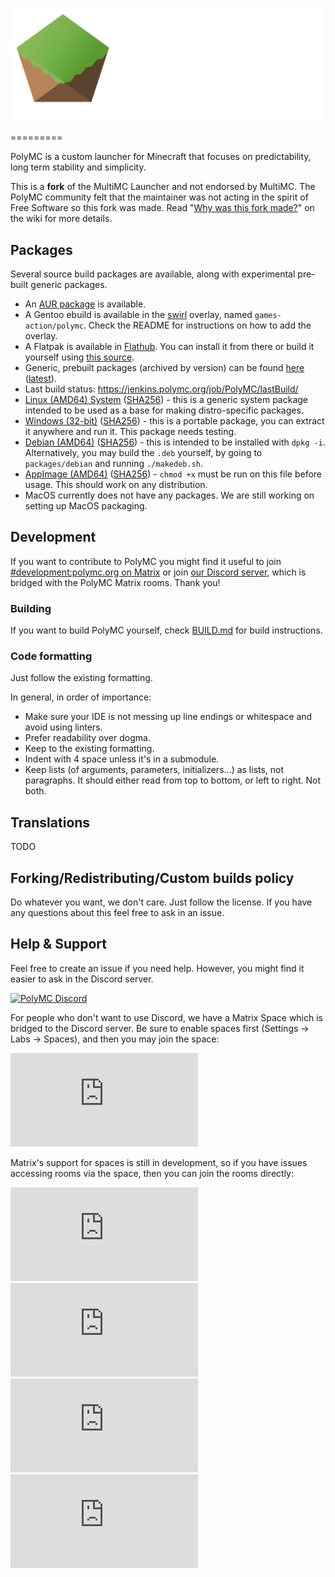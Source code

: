 <p align="center">
  <img src="/program_info/polymc_logo.png" alt="PolyMC logo"/>
</p>
=========

PolyMC is a custom launcher for Minecraft that focuses on predictability, long term stability and simplicity.

This is a **fork** of the MultiMC Launcher and not endorsed by MultiMC. The PolyMC community felt that the maintainer was not acting in the spirit of Free Software so this fork was made. Read "[Why was this fork made?](https://github.com/PolyMC/PolyMC/wiki/FAQ)" on the wiki for more details.

## Packages
Several source build packages are available, along with experimental pre-built generic packages.

- An [AUR package](https://aur.archlinux.org/packages/polymc-git/) is available.
- A Gentoo ebuild is available in the [swirl](https://git.swurl.xyz/swirl/ebuilds) overlay, named `games-action/polymc`. Check the README for instructions on how to add the overlay.
- A Flatpak is available in [Flathub](https://flathub.org/apps/details/org.polymc.PolyMC). You can install it from there or build it yourself using [this source](https://github.com/flathub/org.polymc.PolyMC).
- Generic, prebuilt packages (archived by version) can be found [here](https://packages.polymc.org/) ([latest](https://packages.polymc.org/latest)).
- Last build status: https://jenkins.polymc.org/job/PolyMC/lastBuild/
- [Linux (AMD64) System](https://packages.polymc.org/latest/lin64-system/lin64-system.tar.zst) ([SHA256](https://packages.polymc.org/latest/lin64-system/lin64-system.tar.zst.sha256)) - this is a generic system package intended to be used as a base for making distro-specific packages.
- [Windows (32-bit)](https://packages.polymc.org/latest/win32/win32.zip) ([SHA256](https://packages.polymc.org/latest/win32/win32.zip.sha256)) - this is a portable package, you can extract it anywhere and run it. This package needs testing.
- [Debian (AMD64)](https://packages.polymc.org/latest/deb/polymc-amd64.deb) ([SHA256](https://packages.polymc.org/latest/deb/polymc-amd64.deb.sha256)) - this is intended to be installed with `dpkg -i`. Alternatively, you may build the `.deb` yourself, by going to `packages/debian` and running `./makedeb.sh`.
- [AppImage (AMD64)](https://packages.polymc.org/latest/appimage/PolyMC-latest-x86_64.AppImage) ([SHA256](https://packages.polymc.org/latest/appimage/PolyMC-latest-x86_64.AppImage.sha256)) - `chmod +x` must be run on this file before usage. This should work on any distribution.
- MacOS currently does not have any packages. We are still working on setting up MacOS packaging.

## Development
If you want to contribute to PolyMC you might find it useful to join [#development:polymc.org on Matrix](https://matrix.to/#/#development:polymc.org) or join [our Discord server](https://discord.gg/xq7fxrgtMP), which is bridged with the PolyMC Matrix rooms. Thank you!

### Building
If you want to build PolyMC yourself, check [BUILD.md](BUILD.md) for build instructions.

### Code formatting
Just follow the existing formatting.

In general, in order of importance:
* Make sure your IDE is not messing up line endings or whitespace and avoid using linters.
* Prefer readability over dogma.
* Keep to the existing formatting.
* Indent with 4 space unless it's in a submodule.
* Keep lists (of arguments, parameters, initializers...) as lists, not paragraphs. It should either read from top to bottom, or left to right. Not both.

## Translations
TODO

## Forking/Redistributing/Custom builds policy
Do whatever you want, we don't care. Just follow the license. If you have any questions about this feel free to ask in an issue.

## Help & Support
Feel free to create an issue if you need help. However, you might find it easier to ask in the Discord server.

[![PolyMC Discord](https://img.shields.io/discord/923671181020766230?label=PolyMC%20Discord)](https://discord.gg/xq7fxrgtMP)

For people who don't want to use Discord, we have a Matrix Space which is bridged to the Discord server. Be sure to enable spaces first (Settings -> Labs -> Spaces), and then you may join the space:

[![PolyMC Space](https://img.shields.io/matrix/polymc:polymc.org?label=PolyMC%20Space&server_fqdn=matrix.polymc.org)](https://matrix.to/#/#polymc:polymc.org)

Matrix's support for spaces is still in development, so if you have issues accessing rooms via the space, then you can join the rooms directly:

[![Support](https://img.shields.io/matrix/support:polymc.org?label=%23support&server_fqdn=matrix.polymc.org)](https://matrix.to/#/#support:polymc.org)
[![Discussion](https://img.shields.io/matrix/discussion:polymc.org?label=%23discussion&server_fqdn=matrix.polymc.org)](https://matrix.to/#/#discussion:polymc.org)
[![Development](https://img.shields.io/matrix/development:polymc.org?label=%23development&server_fqdn=matrix.polymc.org)](https://matrix.to/#/#development:polymc.org)
[![News](https://img.shields.io/matrix/news:polymc.org?label=%23news&server_fqdn=matrix.polymc.org)](https://matrix.to/#/#news:polymc.org)
